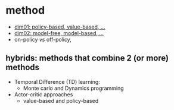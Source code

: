 # method

* [dim01: policy-based, value-based, ...](https://github.com/tttor/rl-foundation/tree/master/method/dim01.md)
* [dim02: model-free, model-based, ...](https://github.com/tttor/rl-foundation/tree/master/method/dim02.md)
* on-policy _vs_ off-policy,

## hybrids: methods that combine 2 (or more) methods
* Temporal Difference (TD) learning:
  * Monte carlo and Dynamics programming
* Actor-critic approaches
  * value-based and policy-based
